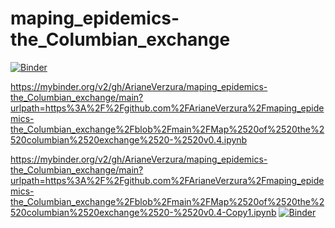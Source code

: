 # maping_epidemics-the_Columbian_exchange
[![Binder](https://mybinder.org/badge_logo.svg)](https://mybinder.org/v2/gh/ArianeVerzura/maping_epidemics-the_Columbian_exchange/main?urlpath=https%3A%2F%2Fgithub.com%2FArianeVerzura%2Fmaping_epidemics-the_Columbian_exchange%2Fblob%2Fmain%2FMap%2520of%2520the%2520columbian%2520exchange%2520-%2520v0.4.ipynb)

https://mybinder.org/v2/gh/ArianeVerzura/maping_epidemics-the_Columbian_exchange/main?urlpath=https%3A%2F%2Fgithub.com%2FArianeVerzura%2Fmaping_epidemics-the_Columbian_exchange%2Fblob%2Fmain%2FMap%2520of%2520the%2520columbian%2520exchange%2520-%2520v0.4.ipynb

https://mybinder.org/v2/gh/ArianeVerzura/maping_epidemics-the_Columbian_exchange/main?urlpath=https%3A%2F%2Fgithub.com%2FArianeVerzura%2Fmaping_epidemics-the_Columbian_exchange%2Fblob%2Fmain%2FMap%2520of%2520the%2520columbian%2520exchange%2520-%2520v0.4-Copy1.ipynb
[![Binder](https://mybinder.org/badge_logo.svg)](https://mybinder.org/v2/gh/ArianeVerzura/maping_epidemics-the_Columbian_exchange/main?urlpath=https%3A%2F%2Fgithub.com%2FArianeVerzura%2Fmaping_epidemics-the_Columbian_exchange%2Fblob%2Fmain%2FMap%2520of%2520the%2520columbian%2520exchange%2520-%2520v0.4-Copy1.ipynb)
